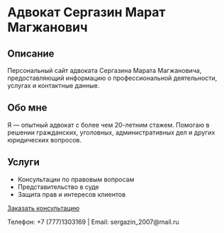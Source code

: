 # Адвокат Сергазин Марат Магжанович

## Описание
Персональный сайт адвоката Сергазина Марата Магжановича, предоставляющий информацию о профессиональной деятельности, услугах и контактные данные.

 <link href="https://fonts.googleapis.com/css2?family=Roboto:wght@400;700&display=swap" rel="stylesheet">

</head>
<body>
<section>
  <h2>Обо мне</h2>
  <p>Я — опытный адвокат с более чем 20-летним стажем. Помогаю в решении гражданских, уголовных, административных дел и других юридических вопросов.</p>

  <h2>Услуги</h2>
  <ul>
    <li>Консультации по правовым вопросам</li>
    <li>Представительство в суде</li>
    <li>Защита прав и интересов клиентов</li>
  </ul>

  <a href="https://wa.me/7771303169" class="button" target="_blank" rel="noopener noreferrer">Заказать консультацию</a>
</section>

  <footer>
  <p>Телефон: +7 (777)1303169 | Email: sergazin_2007@mail.ru</p>
</footer>
